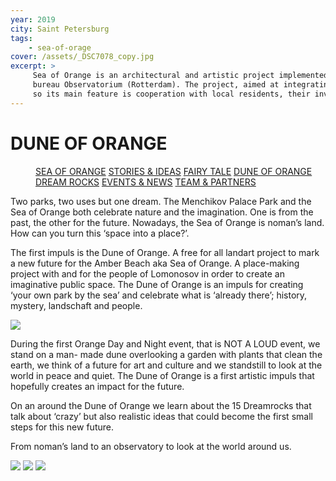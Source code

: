 ```yaml
---
year: 2019
city: Saint Petersburg
tags:
    - sea-of-orage
cover: /assets/_DSC7078_copy.jpg
excerpt: >
     Sea of Orange is an architectural and artistic project implemented by the Waterfront project team together with partners from the Dutch architectural
     bureau Observatorium (Rotterdam). The project, aimed at integrating public art into public spaces, is based on the ideas of co-design and placemaking,
     so its main feature is cooperation with local residents, their involvement in the process of planning and creating an art object.
---
```


# DUNE OF ORANGE

<Menu>
<a href="/sea-of-orange">SEA OF ORANGE</a>
<a href="/sea-of-orange/stories-and-ideas">STORIES & IDEAS</a>
<a href="/sea-of-orange/fairytale">FAIRY TALE</a>
<a href="/sea-of-orange/dune-of-orange">DUNE OF ORANGE</a>
<a href="/sea-of-orange/dreamrocks">DREAM ROCKS</a>
<a href="/sea-of-orange/events-and-news">EVENTS & NEWS</a>
<a href="/sea-of-orange/team-and-partners">TEAM & PARTNERS</a>
</Menu>

Two parks, two uses but one dream. The Menchikov Palace Park and the Sea of Orange both celebrate nature and the imagination. One is from the past, the other for the future. Nowadays, the Sea of Orange is noman’s land. How can you turn this ‘space into a place?’.

The first impuls is the Dune of Orange. A free for all landart project to mark a new future for the Amber Beach aka Sea of Orange. A place-making project with and for the people of Lomonosov in order to create an imaginative public space. The Dune of Orange is an impuls for creating ‘your own park by the sea’ and celebrate what is ‘already there’; history, mystery, landschaft and people.

![](/assets/sea-of-orange/sorange_5_I11.jpg)

During the first Orange Day and Night event, that is NOT A LOUD event, we stand on a man- made dune overlooking a garden with plants that clean the earth, we think of a future for art and culture and we standstill to look at the world in peace and quiet. The Dune of Orange is a first artistic impuls that hopefully creates an impact for the future.

On an around the Dune of Orange we learn about the 15 Dreamrocks that talk about ‘crazy’ but also realistic ideas that could become the first small steps for this new future.

From noman’s land to an observatory to look at the world around us.

<Carousel>
<img src="/assets/sea-of-orange/sorange_5_I11.jpg"/>
<img src="/assets/sea-of-orange/sorange_5_I11.jpg"/>
<img src="/assets/sea-of-orange/sorange_5_I11.jpg"/>
</Carousel>
